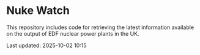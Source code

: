 # Nuke Watch

This repository includes code for retrieving the latest information available on the output of EDF nuclear power plants in the UK.

Last updated: 2025-10-02 10:15